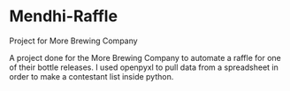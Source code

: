 # Mendhi-Raffle
Project for More Brewing Company

A project done for the More Brewing Company to automate a raffle for one of their bottle releases.
I used openpyxl to pull data from a spreadsheet in order to make a contestant list inside python.
